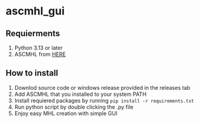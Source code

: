 # ascmhl_gui
## Requierments
1. Python 3.13 or later
2. ASCMHL from [HERE](https://github.com/ascmitc/mhl)

## How to install
1. Downlod source code or windows release provided in the releases tab
2. Add ASCMHL that you installed to your system PATH
3. Install requiered packages by running `pip install -r requirements.txt`
4. Run python script by double clicking the .py file
5. Enjoy easy MHL creation with simple GUI

